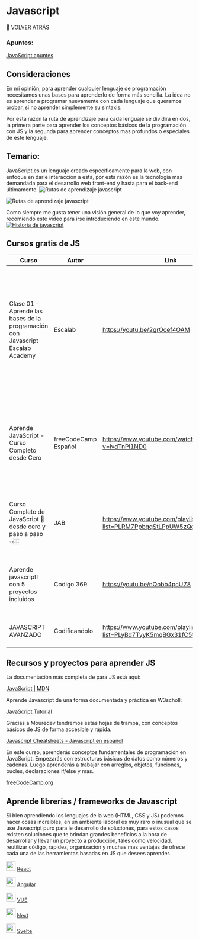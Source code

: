 # Javascript
🚀 [VOLVER ATRÁS](https://github.com/guides4all/Ruta-FrontEnd)


### Apuntes:

[JavaScript apuntes](https://www.notion.so/JavaScript-68637024234a41b29e9f95a06f5aeb46)

## Consideraciones

En mi opinión, para aprender cualquier lenguaje de programación necesitamos unas bases para aprenderlo de forma más sencilla. La idea no es aprender a programar nuevamente con cada lenguaje que queramos probar, si no aprender simplemente su sintaxis.

Por esta razón la ruta de aprendizaje para cada lenguaje se dividirá en dos, la primera parte para aprender los conceptos básicos de la programación con JS y la segunda para aprender conceptos mas profundos o especiales de este lenguaje.

## Temario:

JavaScript es un lenguaje creado específicamente para la web, con enfoque en darle interacción a esta, por esta razón es la tecnología mas demandada para el desarrollo web front-end y hasta para el back-end últimamente.
![Rutas de aprendizaje javascript ](https://user-images.githubusercontent.com/71718050/198380941-ff314ffc-3126-42bf-98cb-b42289ec41b7.png)

![Rutas de aprendizaje javascript ](https://user-images.githubusercontent.com/71718050/198380952-3b307b7b-e22b-4a53-a889-bda3b3e5bf48.png)

Como siempre me gusta tener una visión general de lo que voy aprender, recomiendo este video para irse introduciendo en este mundo.
[![Historia de javascript](https://img.youtube.com/vi/ZGB_hQiI4ac/0.jpg)](https://www.youtube.com/watch?v=ZGB_hQiI4ac)


## Cursos gratis de JS

| Curso | Autor | Link | Descripción |
| --- | --- | --- | --- |
| Clase 01 -Aprende las bases de la programación con Javascript Escalab Academy | Escalab | https://youtu.be/2grOcef4OAM | En este curso de introducción a javascript aprenderás los principios de la programación y podrás desarrollar un proyecto real, utilizando el lenguaje de Javascript para validar y manipular un sitio |
| Aprende JavaScript -Curso Completo desde Cero | freeCodeCamp Español | https://www.youtube.com/watch?v=ivdTnPl1ND0 | En este curso completo de JavaScript aprenderás todo lo que necesitas saber para comenzar a trabajar este lenguaje de programación paso a paso con ejemplos. |
| Curso Completo de JavaScript 🚀 desde cero y paso a paso 👈🏼 | JAB | https://www.youtube.com/playlist?list=PLRM7PpbqqStLPpUW5zQqR4k2JCs_lqFa5 | Aprende con explicaciones gráficas y de forma muy didactica todos los conceptos de JS. |
| Aprende javascript! con 5 proyectos incluidos | Codigo 369 | https://youtu.be/nQobb4pcU78 | Desde los conceptos básicos a aplicarlo en proyectos interesantes para practicar. |
| JAVASCRIPT AVANZADO | Codificandolo | https://www.youtube.com/playlist?list=PLyBd7TyyK5mqBGx31fC5tvqOi6UbY2rMU | Aprende conceptos más deep de js. |

## Recursos y proyectos para aprender JS

La documentación más completa de para JS está aquí:

[JavaScript | MDN](https://developer.mozilla.org/es/docs/Web/JavaScript)

Aprende Javascript de una forma documentada y práctica en W3scholl:

[JavaScript Tutorial](https://www.w3schools.com/js/default.asp)

Gracias a Mouredev tendremos estas hojas de trampa, con conceptos básicos de JS de forma accesible y rápida.

[Javascript Cheatsheets - Javascript en español](https://lenguajejs.com/javascript/cheatsheets/)

En este curso, aprenderás conceptos fundamentales de programación en JavaScript. Empezarás con estructuras básicas de datos como números y cadenas. Luego aprenderás a trabajar con arreglos, objetos, funciones, bucles, declaraciones if/else y más.

[freeCodeCamp.org](https://www.freecodecamp.org/espanol/learn/javascript-algorithms-and-data-structures/)


## Aprende librerías / frameworks de Javascript
Si bien aprendiendo los lenguajes de la web (HTML, CSS y JS) podemos hacer cosas increíbles, en un ambiente laboral es muy raro o inusual que se use Javascript puro para le desarrollo de soluciones, para estos casos existen soluciones que te brindan grandes beneficios a la hora de desarrollar y llevar un proyecto a producción, tales como velocidad, reutilizar código, rapidez, organización y muchas mas ventajas de ofrece cada una de las herramientas basadas en JS que desees aprender.

<img width="25px" src="https://cdn.jsdelivr.net/gh/devicons/devicon/icons/react/react-original.svg" /> [React](https://github.com/guides4all/Ruta-FrontEnd/blob/main/RUTAS/Librerias%20JS/React.md)

<img width="25px" src="https://cdn.jsdelivr.net/gh/devicons/devicon/icons/angularjs/angularjs-original.svg" /> [Angular](https://github.com/guides4all/Ruta-FrontEnd/blob/main/RUTAS/Librerias%20JS/Angular.md)

<img width="25px" src="https://cdn.jsdelivr.net/gh/devicons/devicon/icons/vuejs/vuejs-original.svg" /> [VUE](https://github.com/guides4all/Ruta-FrontEnd/blob/main/RUTAS/Librerias%20JS/VUE.md)

<img width="25px" src="https://cdn.jsdelivr.net/gh/devicons/devicon/icons/nextjs/nextjs-original.svg" /> [Next](https://github.com/guides4all/Ruta-FrontEnd/blob/main/RUTAS/Librerias%20JS/next.md)

<img width="25px" src="https://cdn.jsdelivr.net/gh/devicons/devicon/icons/svelte/svelte-original.svg" /> [Svelte](https://github.com/guides4all/Ruta-FrontEnd/blob/main/RUTAS/Librerias%20JS/svelte.md)
